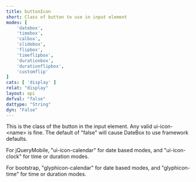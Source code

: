```yaml
---
title: buttonIcon
short: Class of button to use in input element
modes: [
	'datebox',
	'timebox',
	'calbox',
	'slidebox',
	'flipbox',
	'timeflipbox',
	'durationbox',
	'durationflipbox',
	'customflip'
]
cats: [ 'display' ]
relat: "display"
layout: api
defval: "false"
dattype: "String"
dyn: "False"
---
```


This is the class of the button in the input element.  Any valid ui-icon-&lt;name> is fine. The 
default of "false" will cause DateBox to use framework defaults.

For jQueryMobile, "ui-icon-calendar" for date based modes, and "ui-icon-clock" for time or duration
modes.

For bootstrap, "glyphicon-calendar" for date based modes, and "glyphicon-time" for time or duration
modes.
